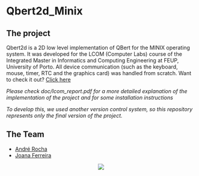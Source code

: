# Qbert2d_Minix

## The project


Qbert2d is a 2D low level implementation of QBert for the MINIX operating system. It was developed for the LCOM (Computer Labs) course of the Integrated Master in Informatics and Computing Engineering at FEUP, University of Porto.
All device communication (such as the keyboard, mouse, timer, RTC and the graphics card) was handled from scratch. 
Want to check it out? [Click here](https://youtu.be/8HIFKGhm0Ms)

*Please check doc/lcom_report.pdf for a more detailed explanation of the implementation of the project and for some installation instructions*

*To develop this, we used another version control system, so this repository represents only the final version of the project.*

## The Team
* [André Rocha](https://github.com/andrefmrocha "andrefmrocha")
* [Joana Ferreira](https://github.com/joanaferreira0011 "joanaferreira0011")

<div style="text-align:center"><img src="https://i.imgur.com/u1eYrEC.png"></div>
